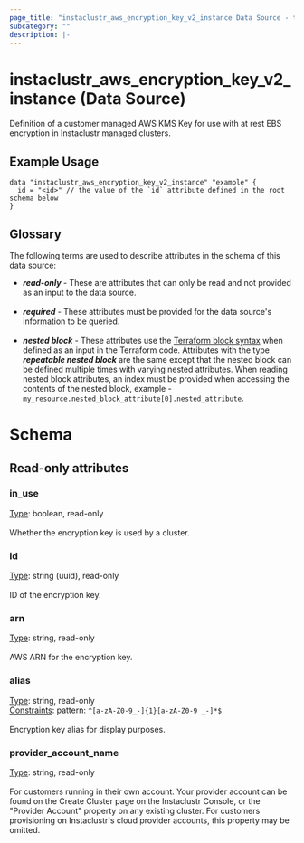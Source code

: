 ```yaml
---
page_title: "instaclustr_aws_encryption_key_v2_instance Data Source - terraform-provider-instaclustr"
subcategory: ""
description: |-
---
```


# instaclustr_aws_encryption_key_v2_instance (Data Source)
Definition of a customer managed AWS KMS Key for use with at rest EBS encryption in Instaclustr managed clusters.
## Example Usage
```
data "instaclustr_aws_encryption_key_v2_instance" "example" { 
  id = "<id>" // the value of the `id` attribute defined in the root schema below
}
```
## Glossary
The following terms are used to describe attributes in the schema of this data source:
- **_read-only_** - These are attributes that can only be read and not provided as an input to the data source.<br><br>
- **_required_** - These attributes must be provided for the data source's information to be queried.<br><br>
- **_nested block_** - These attributes use the [Terraform block syntax](https://www.terraform.io/language/attr-as-blocks) when defined as an input in the Terraform code. Attributes with the type **_repeatable nested block_** are the same except that the nested block can be defined multiple times with varying nested attributes. When reading nested block attributes, an index must be provided when accessing the contents of the nested block, example - `my_resource.nested_block_attribute[0].nested_attribute`.
# Schema
## Read-only attributes
### in_use<br>
<ins>Type</ins>: boolean, read-only<br>
<br>Whether the encryption key is used by a cluster.
### id<br>
<ins>Type</ins>: string (uuid), read-only<br>
<br>ID of the encryption key.
### arn<br>
<ins>Type</ins>: string, read-only<br>
<br>AWS ARN for the encryption key.
### alias<br>
<ins>Type</ins>: string, read-only<br>
<ins>Constraints</ins>: pattern: `^[a-zA-Z0-9_-]{1}[a-zA-Z0-9 _-]*$`<br><br>Encryption key alias for display purposes.
### provider_account_name<br>
<ins>Type</ins>: string, read-only<br>
<br>For customers running in their own account. Your provider account can be found on the Create Cluster page on the Instaclustr Console, or the "Provider Account" property on any existing cluster. For customers provisioning on Instaclustr's cloud provider accounts, this property may be omitted.
